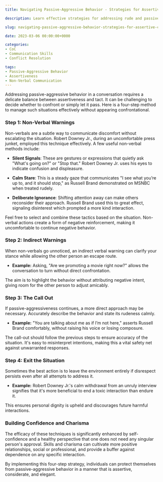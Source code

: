 ```yaml
---
title: Navigating Passive-Aggressive Behavior - Strategies for Assertive Communication

description: Learn effective strategies for addressing rude and passive-aggressive behavior without sacrificing your composure. Discover techniques for non-verbal communication, indirect warnings, callouts, and exits, supported by examples from Robert Downey Jr. and Russell Brand.

slug: navigating-passive-aggressive-behavior-strategies-for-assertive-communication

date: 2023-03-06 00:00:00+0000

categories:
- CoC
- Communication Skills
- Conflict Resolution

tags:
- Passive-Aggressive Behavior
- Assertiveness
- Non-Verbal Communication
---
```


Addressing passive-aggressive behavior in a conversation requires a delicate balance between assertiveness and tact. It can be challenging to decide whether to confront or simply let it pass. Here is a four-step method to manage such situations effectively without appearing confrontational.

### Step 1: Non-Verbal Warnings

Non-verbals are a subtle way to communicate discomfort without escalating the situation. Robert Downey Jr., during an uncomfortable press junket, employed this technique effectively. A few useful non-verbal methods include:

- **Silent Signals**: These are gestures or expressions that quietly ask "What's going on?" or "Stop that." Robert Downey Jr. uses his eyes to indicate confusion and displeasure.
  
- **Calm Stare**: This is a steady gaze that communicates "I see what you’re up to, and it should stop," as Russell Brand demonstrated on MSNBC when treated rudely.
  
- **Deliberate Ignorance**: Shifting attention away can make others reconsider their approach. Russell Brand used this to great effect, signaling disinterest which prompted a more kind interaction.

Feel free to select and combine these tactics based on the situation. Non-verbal actions create a form of negative reinforcement, making it uncomfortable to continue negative behavior.

### Step 2: Indirect Warnings

When non-verbals go unnoticed, an indirect verbal warning can clarify your stance while allowing the other person an escape route.

- **Example:** Asking, "Are we promoting a movie right now?" allows the conversation to turn without direct confrontation.

The aim is to highlight the behavior without attributing negative intent, giving room for the other person to adjust amicably.

### Step 3: The Call Out

If passive-aggressiveness continues, a more direct approach may be necessary. Accurately describe the behavior and state its rudeness calmly.

- **Example:** "You are talking about me as if I’m not here," asserts Russell Brand comfortably, without raising his voice or losing composure.

The call-out should follow the previous steps to ensure accuracy of the situation. It's easy to misinterpret intentions, making this a vital safety net against unwarranted responses.

### Step 4: Exit the Situation

Sometimes the best action is to leave the environment entirely if disrespect persists even after all attempts to address it.

- **Example:** Robert Downey Jr.'s calm withdrawal from an unruly interview signifies that it's more beneficial to end a toxic interaction than endure it.

This ensures personal dignity is upheld and discourages future harmful interactions.

### Building Confidence and Charisma

The efficacy of these techniques is significantly enhanced by self-confidence and a healthy perspective that one does not need any singular person's approval. Skills and charisma can cultivate more positive relationships, social or professional, and provide a buffer against dependence on any specific interaction.

By implementing this four-step strategy, individuals can protect themselves from passive-aggressive behavior in a manner that is assertive, considerate, and elegant.
